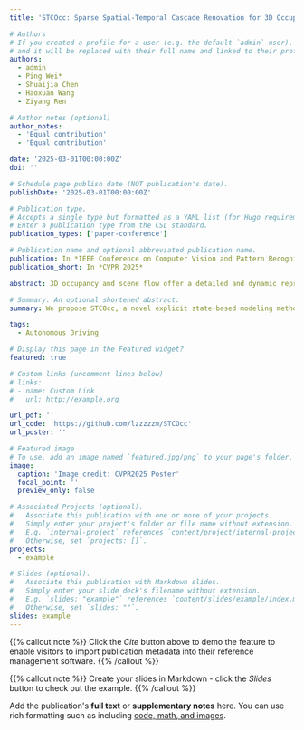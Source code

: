 ```yaml
---
title: 'STCOcc: Sparse Spatial-Temporal Cascade Renovation for 3D Occupancy and Scene Flow Prediction'

# Authors
# If you created a profile for a user (e.g. the default `admin` user), write the username (folder name) here
# and it will be replaced with their full name and linked to their profile.
authors:
  - admin
  - Ping Wei*
  - Shuaijia Chen
  - Haoxuan Wang
  - Ziyang Ren

# Author notes (optional)
author_notes:
  - 'Equal contribution'
  - 'Equal contribution'

date: '2025-03-01T00:00:00Z'
doi: ''

# Schedule page publish date (NOT publication's date).
publishDate: '2025-03-01T00:00:00Z'

# Publication type.
# Accepts a single type but formatted as a YAML list (for Hugo requirements).
# Enter a publication type from the CSL standard.
publication_types: ['paper-conference']

# Publication name and optional abbreviated publication name.
publication: In *IEEE Conference on Computer Vision and Pattern Recognition (CVPR) 2025*
publication_short: In *CVPR 2025*

abstract: 3D occupancy and scene flow offer a detailed and dynamic representation of 3D scene. Recognizing the sparsity and complexity of 3D space, previous vision-centric methods have employed implicit learning-based approaches to model spatial and temporal information. However, these approaches struggle to capture local details and diminish the model's spatial discriminative ability. To address these challenges, we propose a novel explicit state-based modeling method designed to leverage the occupied state to renovate the 3D features. Specifically, we propose a sparse occlusion-aware attention mechanism, integrated with a cascade refinement strategy, which accurately renovates 3D features with the guidance of occupied state information. Additionally, we introduce a novel method for modeling long-term dynamic interactions, which reduces computational costs and preserves spatial information. Compared to the previous state-of-the-art methods, our efficient explicit renovation strategy not only delivers superior performance in terms of RayIoU and mAVE for occupancy and scene flow prediction but also markedly reduces GPU memory usage during training, bringing it down to 8.7GB.

# Summary. An optional shortened abstract.
summary: We propose STCOcc, a novel explicit state-based modeling method designed to leverage the occupied state to renovate 3D features for occupancy and scene flow prediction.

tags:
  - Autonomous Driving

# Display this page in the Featured widget?
featured: true

# Custom links (uncomment lines below)
# links:
# - name: Custom Link
#   url: http://example.org

url_pdf: ''
url_code: 'https://github.com/lzzzzzm/STCOcc'
url_poster: ''

# Featured image
# To use, add an image named `featured.jpg/png` to your page's folder.
image:
  caption: 'Image credit: CVPR2025 Poster'
  focal_point: ''
  preview_only: false

# Associated Projects (optional).
#   Associate this publication with one or more of your projects.
#   Simply enter your project's folder or file name without extension.
#   E.g. `internal-project` references `content/project/internal-project/index.md`.
#   Otherwise, set `projects: []`.
projects:
  - example

# Slides (optional).
#   Associate this publication with Markdown slides.
#   Simply enter your slide deck's filename without extension.
#   E.g. `slides: "example"` references `content/slides/example/index.md`.
#   Otherwise, set `slides: ""`.
slides: example
---
```


{{% callout note %}}
Click the _Cite_ button above to demo the feature to enable visitors to import publication metadata into their reference management software.
{{% /callout %}}

{{% callout note %}}
Create your slides in Markdown - click the _Slides_ button to check out the example.
{{% /callout %}}

Add the publication's **full text** or **supplementary notes** here. You can use rich formatting such as including [code, math, and images](https://docs.hugoblox.com/content/writing-markdown-latex/).
